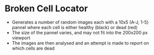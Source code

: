 # Broken Cell Locator #

- Generates a number of random images each with a 10x5 (A-J, 1-5) pannel where each cell is either healthy (black) or dead (red)
- The size of the pannel varies, and may not fit into the 200x200 px viewport
- The images are then analysed and an attempt is made to report on which cells are dead
